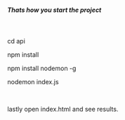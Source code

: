 <h5>Thats how you start the project</h5>
<br>

<p>cd api </p> 
<p>npm install </p> 
<p>npm install nodemon -g</p> 
<p>nodemon index.js</p> 

<br>

<p>lastly open index.html and see results.</p>
